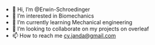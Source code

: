 - 👋 Hi, I’m @Erwin-Schroedinger
- 👀 I’m interested in Biomechanics
- 🌱 I’m currently learning Mechanical engineering
- 💞️ I’m looking to collaborate on my projects on overleaf
- 📫 How to reach me cy.janda@gmail.com

<!---
Erwin-Schroedinger/Erwin-Schroedinger is a ✨ special ✨ repository because its `README.md` (this file) appears on your GitHub profile.
You can click the Preview link to take a look at your changes.
--->
